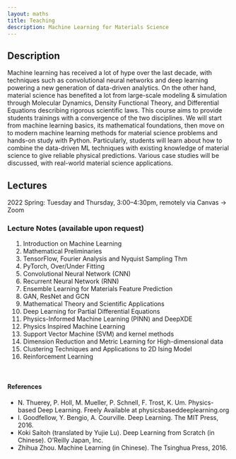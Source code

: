 ```yaml
---
layout: maths
title: Teaching
description: Machine Learning for Materials Science
---
```



## Description
Machine learning has received a lot of hype over the last decade, with techniques such as convolutional neural networks and deep learning powering a new generation of data-driven analytics. On the other hand, material science has benefited a lot from large-scale modeling & simulation through Molecular Dynamics, Density Functional Theory, and Differential Equations describing rigorous scientific laws. This course aims to provide students trainings with a convergence of the two disciplines. We will start from machine learning basics, its mathematical foundations, then move on to modern machine learning methods for material science problems and hands-on study with Python. Particularly, students will learn about how to combine the data-driven ML techniques with existing knowledge of material science to give reliable physical predictions. Various case studies will be discussed, with real-world material science applications.

## Lectures
2022 Spring: Tuesday and Thursday, 3:00–4:30pm, remotely via Canvas -> Zoom


### Lecture Notes (available upon request)

<ol style="margin-left:12px;">
    <li> Introduction on Machine Learning </li>
    <li> Mathematical Preliminaries </li>
    <li> TensorFlow, Fourier Analysis and Nyquist Sampling Thm </li>
    <li> PyTorch, Over/Under Fitting </li>
    <li> Convolutional Neural Network (CNN) </li>
    <li> Recurrent Neural Network (RNN) </li>
    <li> Ensemble Learning for Materials Feature Prediction </li>
    <li> GAN, ResNet and GCN </li>
    <li> Mathematical Theory and Scientific Applications </li>
    <li> Deep Learning for Partial Differential Equations </li>
    <li> Physics-Informed Machine Learning (PINN) and DeepXDE </li>
    <li> Physics Inspired Machine Learning </li>
    <li> Support Vector Machine (SVM) and kernel methods </li>
    <li> Dimension Reduction and Metric Learning for High-dimensional data </li>
    <li> Clustering Techniques and Applications to 2D Ising Model </li>
    <li> Reinforcement Learning </li>
</ol>

<!--<ol style="margin-left:12px;">
    <li> <a href="nsopt/slides/introduction.pdf">Introduction</a></li>
    <li> <a href="nsopt/slides/lecture-01.pdf">Gradient method</a></li>
    <li> <a href="nsopt/slides/lecture-02.pdf">Proximal gradient method</a></li>
    <li> <a href="nsopt/slides/lecture-03.pdf">Krasnosel'skii-Mann iteration</a></li>
    <li> <a href="nsopt/slides/lecture-04.pdf">Backward--Backward splitting</a></li>
    <li> <a href="nsopt/slides/lecture-05.pdf">Douglas--Rachford splitting</a></li>
    <li> <a href="nsopt/slides/lecture-06.pdf">Primal--Dual splitting</a></li>
    <li> <a href="nsopt/slides/lecture-07.pdf">Other operator splitting methods</a></li>
    <li> <a href="nsopt/slides/lecture-08.pdf">Alternating direction method of multipliers</a></li>
    <li> <a href="nsopt/slides/lecture-09.pdf">Non-convex optimisation</a></li>
    <li> <a href="nsopt/slides/lecture-10.pdf">Stochastic optimisation</a></li>
</ol>-->

<!-- **Acknowledgement:** some slides are based on the lecture slides of [Prof. Stephen Boyd](https://web.stanford.edu/~boyd/) and [Prof. Lieven Vandenberghe](http://www.seas.ucla.edu/~vandenbe/).
-->

<!--### Projects
- [Project 1](nsopt/projects/project-01.pdf) Comparison of gradient descent, heavy-ball method and Nesterov's acceleration scheme, and their proximal versions. ([Instructions](nsopt/project1), [data](nsopt/projects/data.zip), [MATLAB code](nsopt/projects/src_Project1.zip))    
- [Project 2](nsopt/projects/project-02.pdf) Principal component pursuit. ([Instructions](nsopt/project2), [MATLAB code](nsopt/projects/src_Project2.zip)) 
-->

<br>

#### References
- N. Thuerey, P. Holl, M. Mueller, P. Schnell, F. Trost, K. Um. Physics-based Deep Learning. Freely Available at physicsbaseddeeplearning.org
- I. Goodfellow, Y. Bengio, A. Courville. Deep Learning. The MIT Press, 2016.
- Koki Saitoh (translated by Yujie Lu). Deep Learning from Scratch (in Chinese). O’Reilly Japan, Inc.
- Zhihua Zhou. Machine Learning (in Chinese). The Tsinghua Press, 2016.


